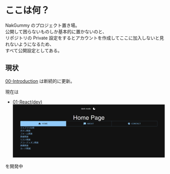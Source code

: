 # ここは何？

<!--

**Here are some ideas to get you started:**

🙋‍♀️ A short introduction - what is your organization all about?
🌈 Contribution guidelines - how can the community get involved?
👩‍💻 Useful resources - where can the community find your docs? Is there anything else the community should know?
🍿 Fun facts - what does your team eat for breakfast?
🧙 Remember, you can do mighty things with the power of [Markdown](https://docs.github.com/github/writing-on-github/getting-started-with-writing-and-formatting-on-github/basic-writing-and-formatting-syntax)
-->

NakGummy のプロジェクト置き場。  
公開して困らないものしか基本的に置かないのと、  
リポジトリの Private 設定をするとアカウントを作成してここに加入しないと見れないようになるため、  
すべて公開設定としてある。

## 現状

[00-Introduction](https://github.com/NakGummy/00-Introduction) は断続的に更新。

現在は

- [01-React(dev)](https://github.com/NakGummy/01-React)
  [![01-React Image](../src/01-React0.png)](https://github.com/NakGummy/01-React)

を開発中
